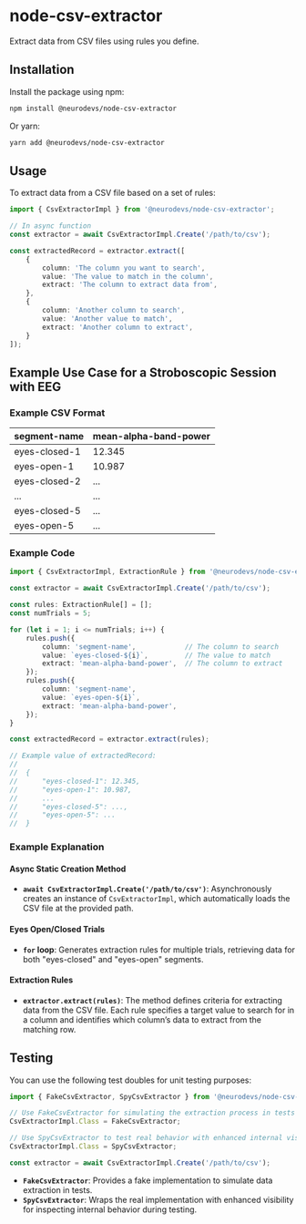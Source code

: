 # node-csv-extractor

Extract data from CSV files using rules you define.

## Installation

Install the package using npm:

```bash
npm install @neurodevs/node-csv-extractor
```

Or yarn:

```bash
yarn add @neurodevs/node-csv-extractor
```

## Usage

To extract data from a CSV file based on a set of rules:

```typescript
import { CsvExtractorImpl } from '@neurodevs/node-csv-extractor';

// In async function
const extractor = await CsvExtractorImpl.Create('/path/to/csv');

const extractedRecord = extractor.extract([
    {
        column: 'The column you want to search',
        value: 'The value to match in the column',
        extract: 'The column to extract data from',
    },
    {
        column: 'Another column to search',
        value: 'Another value to match',
        extract: 'Another column to extract',
    }
]);
```

## Example Use Case for a Stroboscopic Session with EEG

### Example CSV Format

| segment-name    | mean-alpha-band-power |
|-----------------|-----------------------|
| eyes-closed-1   | 12.345                |
| eyes-open-1     | 10.987                |
| eyes-closed-2   | ...                   |
| ...             | ...                   |
| eyes-closed-5   | ...                   |
| eyes-open-5     | ...                   |

### Example Code

```typescript
import { CsvExtractorImpl, ExtractionRule } from '@neurodevs/node-csv-extractor';

const extractor = await CsvExtractorImpl.Create('/path/to/csv');

const rules: ExtractionRule[] = [];
const numTrials = 5;

for (let i = 1; i <= numTrials; i++) {
    rules.push({
        column: 'segment-name',            // The column to search
        value: `eyes-closed-${i}`,         // The value to match
        extract: 'mean-alpha-band-power',  // The column to extract
    });
    rules.push({
        column: 'segment-name',
        value: `eyes-open-${i}`,
        extract: 'mean-alpha-band-power',
    });
}

const extractedRecord = extractor.extract(rules);

// Example value of extractedRecord:
//
//  {
//      "eyes-closed-1": 12.345,
//      "eyes-open-1": 10.987,
//      ...
//      "eyes-closed-5": ...,
//      "eyes-open-5": ...
//  }
```

### Example Explanation

#### Async Static Creation Method
- **`await CsvExtractorImpl.Create('/path/to/csv')`**: Asynchronously creates an instance of `CsvExtractorImpl`, which automatically loads the CSV file at the provided path.

#### Eyes Open/Closed Trials
- **`for` loop**: Generates extraction rules for multiple trials, retrieving data for both "eyes-closed" and "eyes-open" segments.

#### Extraction Rules
- **`extractor.extract(rules)`**: The method defines criteria for extracting data from the CSV file. Each rule specifies a target value to search for in a column and identifies which column’s data to extract from the matching row.

## Testing

You can use the following test doubles for unit testing purposes:

```typescript
import { FakeCsvExtractor, SpyCsvExtractor } from '@neurodevs/node-csv-extractor';

// Use FakeCsvExtractor for simulating the extraction process in tests
CsvExtractorImpl.Class = FakeCsvExtractor;

// Use SpyCsvExtractor to test real behavior with enhanced internal visibility
CsvExtractorImpl.Class = SpyCsvExtractor;

const extractor = await CsvExtractorImpl.Create('/path/to/csv');
```

- **`FakeCsvExtractor`**: Provides a fake implementation to simulate data extraction in tests.
- **`SpyCsvExtractor`**: Wraps the real implementation with enhanced visibility for inspecting internal behavior during testing.

